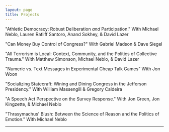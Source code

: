 ```yaml
---
layout: page
title: Projects
---
```


"Athletic Democracy: Robust Deliberation *and* Participation." 
With Michael Neblo, Lauren Ratliff Santoro, Anand Sokhey, & David Lazer

"Can Money Buy Control of Congress?" 
With Gabriel Madson & Dave Siegel

"All Terrorism is Local: Context, Community, and the Politics of Collective Trauma."
With Matthew Simonson, Michael Neblo, & David Lazer

"Numeric vs. Text Messages in Experimental Cheap Talk Games"
With Jon Woon

"Socializing Statecraft: Wining and Dining Congress in the Jefferson Presidency." 
With William Massengill & Gregory Caldeira

"A Speech Act Perspective on the Survey Response."
With Jon Green, Jon Kingzette, & Michael Neblo

"Thrasymachus' Blush: Between the Science of Reason and the Politics of Emotion." 
With Michael Neblo

---
